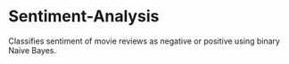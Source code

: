# Sentiment-Analysis
Classifies sentiment of movie reviews as negative or positive using binary Naive Bayes.

